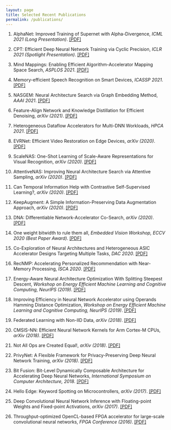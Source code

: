 ```yaml
---
layout: page
title: Selected Recent Publications
permalink: /publications/
---
```

1. AlphaNet: Improved Training of Supernet with Alpha-Divergence,
*ICML 2021 (Long Presentation)*. [[PDF]](https://arxiv.org/pdf/2102.07954.pdf)

1. CPT: Efficient Deep Neural Network Training via Cyclic Precision,
*ICLR 2021 (Spotlight Presentation)*. [[PDF]](https://arxiv.org/pdf/2101.09868.pdf)

1. Mind Mappings: Enabling Efficient Algorithm-Accelerator Mapping Space Search,
*ASPLOS 2021*. [[PDF]](https://arxiv.org/pdf/2103.01489.pdf)

1. Memory-efficient Speech Recognition on Smart Devices,
*ICASSP 2021*. [[PDF]](https://arxiv.org/pdf/2102.11531.pdf)

1. NASGEM: Neural Architecture Search via Graph Embedding Method,
*AAAI 2021*. [[PDF]](https://arxiv.org/pdf/2007.04452.pdf)

1. Feature-Align Network and Knowledge Distillation for Efficient Denoising,
*arXiv (2021)*. [[PDF]](https://arxiv.org/pdf/2103.01524.pdf)

1. Heterogeneous Dataflow Accelerators for Multi-DNN Workloads,
*HPCA 2021*. [[PDF]](https://arxiv.org/pdf/1909.07437.pdf)

1. EVRNet: Efficient Video Restoration on Edge Devices,
*arXiv (2020)*. [[PDF]](https://arxiv.org/pdf/2012.02228.pdf)

1. ScaleNAS: One-Shot Learning of Scale-Aware Representations for
Visual Recognition,
*arXiv (2020)*. [[PDF]](https://arxiv.org/pdf/2011.14584.pdf)

1. AttentiveNAS: Improving Neural Architecture Search via Attentive Sampling,
*arXiv (2020)*. [[PDF]](https://arxiv.org/pdf/2011.09011.pdf)

1. Can Temporal Information Help with Contrastive Self-Supervised Learning?,
*arXiv (2020)*. [[PDF]](https://arxiv.org/pdf/2011.13046.pdf)

1. KeepAugment: A Simple Information-Preserving Data Augmentation Approach,
*arXiv (2020)*. [[PDF]](https://arxiv.org/pdf/2011.11778.pdf)

1. DNA: Differentiable Network-Accelerator Co-Search,
*arXiv (2020)*. [[PDF]](https://arxiv.org/pdf/2010.14778.pdf)

1. One weight bitwidth to rule them all,
*Embedded Vision Workshop, ECCV 2020 (Best Paper Award)*. [[PDF]](https://arxiv.org/pdf/2008.09916.pdf)

1. Co-Exploration of Neural Architectures and Heterogeneous ASIC Accelerator 
Designs Targeting Multiple Tasks,
*DAC 2020*. [[PDF]](https://arxiv.org/pdf/2002.04116.pdf)

1. RecNMP: Accelerating Personalized Recommendation with Near-Memory Processing,
*ISCA 2020*. [[PDF]](https://arxiv.org/pdf/1912.12953.pdf)

1. Energy-Aware Neural Architecture Optimization With Splitting Steepest Descent, 
*Workshop on Energy Efficient Machine Learning and Cognitive Computing, NeurIPS (2019)*. [[PDF]](https://arxiv.org/pdf/1910.03103.pdf)

1. Improving Efficiency in Neural Network Accelerator using Operands Hamming Distance Optimization,
*Workshop on Energy Efficient Machine Learning and Cognitive Computing, NeurIPS (2019)*. [[PDF]](https://arxiv.org/pdf/2002.05293.pdf)

1. Federated Learning with Non-IID Data,
*arXiv (2018)*. [[PDF]](https://arxiv.org/pdf/1806.00582.pdf)

1. CMSIS-NN: Efficient Neural Network Kernels for Arm Cortex-M CPUs,
*arXiv (2018)*. [[PDF]](https://arxiv.org/pdf/1801.06601.pdf)

1. Not All Ops are Created Equal!,
*arXiv (2018)*. [[PDF]](https://arxiv.org/pdf/1801.04326.pdf)

1. PrivyNet: A Flexible Framework for Privacy-Preserving Deep Neural Network Training,
*arXiv (2018)*. [[PDF]](https://arxiv.org/pdf/1709.06161.pdf)

1. Bit Fusion: Bit-Level Dynamically Composable Architecture for Accelerating Deep Neural Networks, 
*International Symposium on Computer Architecture, 2018*. [[PDF]](https://arxiv.org/pdf/1712.01507.pdf)

1. Hello Edge: Keyword Spotting on Microcontrollers, 
*arXiv (2017)*. [[PDF]](https://arxiv.org/pdf/1711.07128.pdf)

1. Deep Convolutional Neural Network Inference with Floating-point Weights and Fixed-point Activations,
*arXiv (2017)*. [[PDF]](https://arxiv.org/pdf/1703.03073.pdf)

1. Throughput-optimized OpenCL-based FPGA accelerator for large-scale convolutional neural networks,
*FPGA Conference (2016)*. [[PDF]](https://dl.acm.org/citation.cfm?id=2847276)
